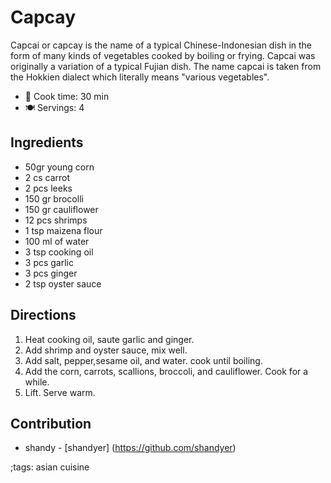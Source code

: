 # Capcay

Capcai or capcay is the name of a typical Chinese-Indonesian dish in the form of many kinds of vegetables cooked by boiling or frying. Capcai was originally a variation of a typical Fujian dish. The name capcai is taken from the Hokkien dialect which literally means "various vegetables".

- 🍳 Cook time: 30 min
- 🍽️ Servings: 4

## Ingredients

- 50gr young corn
- 2 cs carrot
- 2 pcs leeks
- 150 gr brocolli
- 150 gr cauliflower
- 12 pcs shrimps
- 1 tsp maizena flour
- 100 ml of water
- 3 tsp cooking oil
- 3 pcs garlic
- 3 pcs ginger
- 2 tsp oyster sauce

## Directions

1. Heat cooking oil, saute garlic and ginger.
2. Add shrimp and oyster sauce, mix well. 
3. Add salt, pepper,sesame oil, and water. cook until boiling.
4. Add the corn, carrots, scallions, broccoli, and cauliflower. Cook for a while.
5. Lift. Serve warm.

## Contribution

- shandy - [shandyer] (https://github.com/shandyer)

;tags: asian cuisine